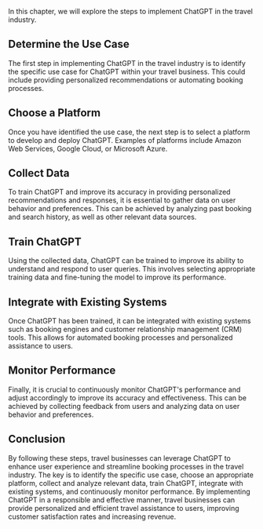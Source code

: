 
In this chapter, we will explore the steps to implement ChatGPT in the travel industry.

Determine the Use Case
----------------------

The first step in implementing ChatGPT in the travel industry is to identify the specific use case for ChatGPT within your travel business. This could include providing personalized recommendations or automating booking processes.

Choose a Platform
-----------------

Once you have identified the use case, the next step is to select a platform to develop and deploy ChatGPT. Examples of platforms include Amazon Web Services, Google Cloud, or Microsoft Azure.

Collect Data
------------

To train ChatGPT and improve its accuracy in providing personalized recommendations and responses, it is essential to gather data on user behavior and preferences. This can be achieved by analyzing past booking and search history, as well as other relevant data sources.

Train ChatGPT
-------------

Using the collected data, ChatGPT can be trained to improve its ability to understand and respond to user queries. This involves selecting appropriate training data and fine-tuning the model to improve its performance.

Integrate with Existing Systems
-------------------------------

Once ChatGPT has been trained, it can be integrated with existing systems such as booking engines and customer relationship management (CRM) tools. This allows for automated booking processes and personalized assistance to users.

Monitor Performance
-------------------

Finally, it is crucial to continuously monitor ChatGPT's performance and adjust accordingly to improve its accuracy and effectiveness. This can be achieved by collecting feedback from users and analyzing data on user behavior and preferences.

Conclusion
----------

By following these steps, travel businesses can leverage ChatGPT to enhance user experience and streamline booking processes in the travel industry. The key is to identify the specific use case, choose an appropriate platform, collect and analyze relevant data, train ChatGPT, integrate with existing systems, and continuously monitor performance. By implementing ChatGPT in a responsible and effective manner, travel businesses can provide personalized and efficient travel assistance to users, improving customer satisfaction rates and increasing revenue.
